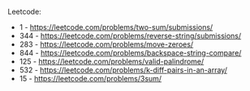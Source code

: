 Leetcode:
  * 1 - https://leetcode.com/problems/two-sum/submissions/
  * 344 - https://leetcode.com/problems/reverse-string/submissions/
  * 283 - https://leetcode.com/problems/move-zeroes/ 
  * 844 - https://leetcode.com/problems/backspace-string-compare/
  * 125 - https://leetcode.com/problems/valid-palindrome/
  * 532 - https://leetcode.com/problems/k-diff-pairs-in-an-array/
  * 15 - https://leetcode.com/problems/3sum/
